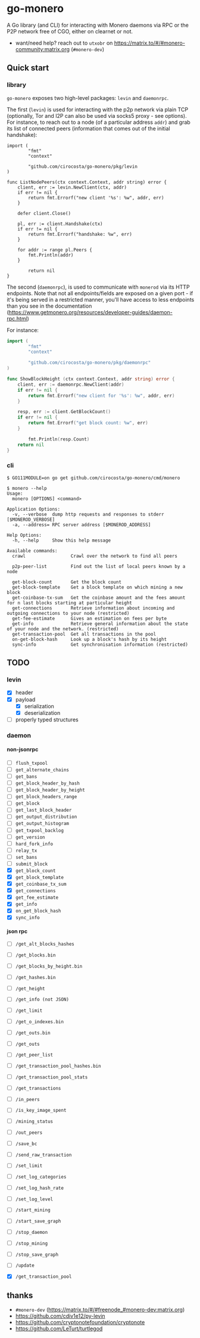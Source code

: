 # go-monero

A Go library (and CLI) for interacting with Monero daemons via RPC or the P2P
network free of CGO, either on clearnet or not.

- want/need help? reach out to `utxobr` on
  https://matrix.to/#/#monero-community:matrix.org (`#monero-dev`)

## Quick start

### library

`go-monero` exposes two high-level packages: `levin` and `daemonrpc`.

The first (`levin`) is used for interacting with the p2p network via plain TCP
(optionally, Tor and I2P can also be used via socks5 proxy - see options). For
instance, to reach out to a node (of a particular address `addr`) and grab its
list of connected peers (information that comes out of the initial handshake):

```golang
import (
        "fmt"
        "context"

        "github.com/cirocosta/go-monero/pkg/levin
)

func ListNodePeers(ctx context.Context, addr string) error {
	client, err := levin.NewClient(ctx, addr)
	if err != nil {
		return fmt.Errorf("new client '%s': %w", addr, err)
	}

	defer client.Close()

	pl, err := client.Handshake(ctx)
	if err != nil {
		return fmt.Errorf("handshake: %w", err)
	}

	for addr := range pl.Peers {
		fmt.Println(addr)
	}

        return nil
}
```

The second (`daemonrpc`), is used to communicate with `monerod` via its HTTP
endpoints. Note that not all endpoints/fields are exposed on a given port - if
it's being served in a restricted manner, you'll have access to less endpoints
than you see in the documentation
(https://www.getmonero.org/resources/developer-guides/daemon-rpc.html)

For instance:

```go
import (
        "fmt"
        "context"

        "github.com/cirocosta/go-monero/pkg/daemonrpc"
)

func ShowBlockHeight (ctx context.Context, addr string) error {
	client, err := daemonrpc.NewClient(addr)
	if err != nil {
		return fmt.Errorf("new client for '%s': %w", addr, err)
	}

	resp, err := client.GetBlockCount()
	if err != nil {
		return fmt.Errorf("get block count: %w", err)
	}

        fmt.Println(resp.Count)
	return nil
}
```


### cli

```console
$ GO111MODULE=on go get github.com/cirocosta/go-monero/cmd/monero

$ monero --help
Usage:
  monero [OPTIONS] <command>

Application Options:
  -v, --verbose  dump http requests and responses to stderr [$MONEROD_VERBOSE]
  -a, --address= RPC server address [$MONEROD_ADDRESS]

Help Options:
  -h, --help     Show this help message

Available commands:
  crawl                 Crawl over the network to find all peers

  p2p-peer-list         Find out the list of local peers known by a node

  get-block-count       Get the block count
  get-block-template    Get a block template on which mining a new block
  get-coinbase-tx-sum   Get the coinbase amount and the fees amount for n last blocks starting at particular height
  get-connections       Retrieve information about incoming and outgoing connections to your node (restricted)
  get-fee-estimate      Gives an estimation on fees per byte
  get-info              Retrieve general information about the state of your node and the network. (restricted)
  get-transaction-pool  Get all transactions in the pool
  on-get-block-hash     Look up a block's hash by its height
  sync-info             Get synchronisation information (restricted)
```

## TODO

### levin

- [x] header
- [x] payload
  - [x] serialization
  - [x] deserialization
- [ ] properly typed structures

### daemon

#### non-jsonrpc

- [ ] `flush_txpool`
- [ ] `get_alternate_chains`
- [ ] `get_bans`
- [ ] `get_block_header_by_hash`
- [ ] `get_block_header_by_height`
- [ ] `get_block_headers_range`
- [ ] `get_block`
- [ ] `get_last_block_header`
- [ ] `get_output_distribution`
- [ ] `get_output_histogram`
- [ ] `get_txpool_backlog`
- [ ] `get_version`
- [ ] `hard_fork_info`
- [ ] `relay_tx`
- [ ] `set_bans`
- [ ] `submit_block`
- [x] `get_block_count`
- [x] `get_block_template`
- [x] `get_coinbase_tx_sum`
- [x] `get_connections`
- [x] `get_fee_estimate`
- [x] `get_info`
- [x] `on_get_block_hash`
- [x] `sync_info`

#### json rpc

- [ ] `/get_alt_blocks_hashes`
- [ ] `/get_blocks.bin`
- [ ] `/get_blocks_by_height.bin`
- [ ] `/get_hashes.bin`
- [ ] `/get_height`
- [ ] `/get_info (not JSON)`
- [ ] `/get_limit`
- [ ] `/get_o_indexes.bin`
- [ ] `/get_outs.bin`
- [ ] `/get_outs`
- [ ] `/get_peer_list`
- [ ] `/get_transaction_pool_hashes.bin`
- [ ] `/get_transaction_pool_stats`
- [ ] `/get_transactions`
- [ ] `/in_peers`
- [ ] `/is_key_image_spent`
- [ ] `/mining_status`
- [ ] `/out_peers`
- [ ] `/save_bc`
- [ ] `/send_raw_transaction`
- [ ] `/set_limit`
- [ ] `/set_log_categories`
- [ ] `/set_log_hash_rate`
- [ ] `/set_log_level`
- [ ] `/start_mining`
- [ ] `/start_save_graph`
- [ ] `/stop_daemon`
- [ ] `/stop_mining`
- [ ] `/stop_save_graph`
- [ ] `/update`
- [x] `/get_transaction_pool`


## thanks

- `#monero-dev` (https://matrix.to/#/#freenode_#monero-dev:matrix.org)
- https://github.com/cdiv1e12/py-levin
- https://github.com/cryptonotefoundation/cryptonote
- https://github.com/LeTurt/turtlegod
